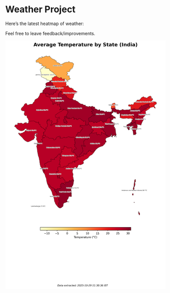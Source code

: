 # Weather Project

Here’s the latest heatmap of weather:

Feel free to leave feedback/improvements.

![India Heatmap](docs/assets/india_heatmap.png?v=01AD86)
